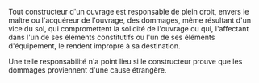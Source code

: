 Tout constructeur d'un ouvrage est responsable de plein droit, envers le maître ou l'acquéreur de l'ouvrage, des dommages, même résultant d'un vice du sol, qui compromettent la solidité de l'ouvrage ou qui, l'affectant dans l'un de ses éléments constitutifs ou l'un de ses éléments d'équipement, le rendent impropre à sa destination.

Une telle responsabilité n'a point lieu si le constructeur prouve que les dommages proviennent d'une cause étrangère.
